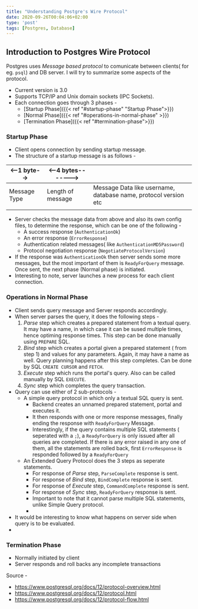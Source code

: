 ```yaml
---
title: "Understanding Postgre's Wire Protocol"
date: 2020-09-26T00:04:06+02:00
type: 'post'
tags: [Postgres, Database]
---
```


## Introduction to Postgres Wire Protocol

Postgres uses *Message based protocol* to comunicate between clients( for eg. `psql`) and DB server.
I will try to summarize some aspects of the protocol.
- Current version is 3.0
- Supports TCP/IP and Unix domain sockets (IPC Sockets).
- Each connection goes through 3 phases - 
  - [Startup Phase]({{< ref "#startup-phase" "Startup Phase">}})
  - [Normal Phase]({{< ref "#operations-in-normal-phase" >}})
  - [Termination Phase]({{< ref "#termination-phase">}})


### Startup Phase
- Client opens connection by sending startup message.
- The structure of a startup message is as follows - 

|<--1 byte-->|<--4 bytes------->| |
|---|---|---|
| Message Type  | Length of message  | Message Data like username, database name, protocol version etc |
|   |   |   |
- Server checks the message data from above and also its own config files, to determine the response, which can be one of the following - 
  - A success response (`AuthenticationOk`)
  - An error response (`ErrorResponse`)
  - Authentication related messages( like `AuthenticationMD5Password`)
  - Protocol negotiation response (`NegotiateProtocolVersion`)
- If the response was `AuthenticationOk` then server sends some more messages, but the most important of them is `ReadyForQuery` message. Once sent, the next phase (Normal phase) is initiated.
- Interesting to note, server launches a new process for each client connection.


### Operations in Normal Phase
- Client sends query message and Server responds accordingly.
- When server parses the query, it does the following steps - 
  1) *Parse* step which creates a prepared statement from a textual query. It may have a name, in which case it can be sused multiple times, hence optiming response times. This step can be done manually using `PREPARE`  SQL.
  2) *Bind* step which creates a portal given a prepared statement ( from step 1) and values for any parameters. Again, it may have a name as well. Query planning happens after this step completes. Can be done by SQL `CREATE CURSOR` and `FETCH`.
  3) *Execute* step which runs the portal's query. Also can be called manually by SQL `EXECUTE`.
  4) *Sync* step which completes the query transaction.
- Query can use either of 2 sub-protocols -
  - A simple query protocol in which only a textual SQL query is sent.
    - Backend creates an unnamed prepared statement, portal and executes it.
    - It then responds with one or more response messages, finally ending the response with `ReadyForQuery` Message.
    - Interestingly, if the query contains multiple SQL statements ( seperated with a `;`), a `ReadyForQuery` is only issued after all queries are completed. If there is any error raised in any one of them, all the statements are rolled back, first `ErrorResponse` is responded followed by a `ReadyForQuery`
  - An Extended Query Protocol does the 3 steps as seperate statements.
    - For response of *Parse* step, `ParseComplete` response is sent.
    - For response of *Bind* step, `BindComplete` response is sent.
    - For response of *Execute* step, `CommandComplete` response is sent.
    - For response of *Sync* step, `ReadyForQuery` response is sent.
    - Important to note that it cannot parse multiple SQL statements, unlike Simple Query protocol.
    - 
- It would be interesting to know what happens on server side when query is to be evaluated.
- 

### Termination Phase
- Normally initiated by client
- Server responds and roll backs any incomplete transactions

Source - 
- https://www.postgresql.org/docs/12/protocol-overview.html
- https://www.postgresql.org/docs/12/protocol.html
- https://www.postgresql.org/docs/12/protocol-flow.html

